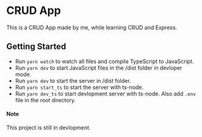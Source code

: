 # CRUD App
This is a CRUD App made by me, while learning CRUD and Express.


## Getting Started
- Run ``yarn watch`` to watch all files and compile TypeScript to JavaScript.
- Run ``yarn dev`` to start JavaScript files in the /dist folder in devloper mode.
- Run ``yarn dev`` to start the server in /dist folder.
- Run ``yarn start_ts`` to start the server with ts-node.
- Run ``yarn dev_ts`` to start devlopment server with ts-node.
Also add ``.env`` file in the root directory.


#### Note
This project is still in devlopment.